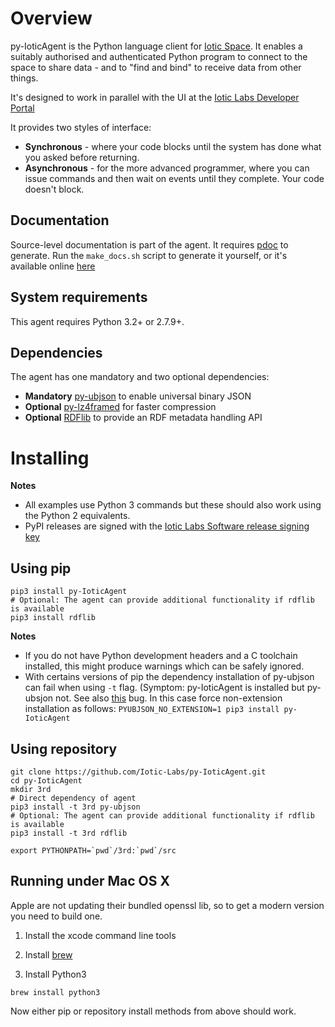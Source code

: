 # Overview
py-IoticAgent is the Python language client for  [Iotic Space](https://iotic-labs.com/whatisit/concept/).  It enables a suitably authorised and authenticated Python program to connect to the space to share data - and to "find and bind" to receive data from other things.

It's designed to work in parallel with the UI at the [Iotic Labs Developer Portal](https://developer.iotic-labs.com/)

It provides two styles of interface:

- **Synchronous** - where your code blocks until the system has done what you asked before returning.
- **Asynchronous** - for the more advanced programmer, where you can issue commands and then wait on events until they complete.  Your code doesn't block.

## Documentation
Source-level documentation is part of the agent.  It requires [pdoc](https://pypi.python.org/pypi/pdoc) to generate.  Run the `make_docs.sh` script to generate it yourself, or it's available online [here](http://pythonhosted.org/py-IoticAgent/)

## System requirements
This agent requires Python 3.2+ or 2.7.9+.

## Dependencies
The agent has one mandatory and two optional dependencies:

- **Mandatory** [py-ubjson](https://pypi.python.org/pypi/py-ubjson) to enable universal binary JSON
- **Optional** [py-lz4framed](https://pypi.python.org/pypi/py-lz4framed) for faster compression
- **Optional** [RDFlib](https://pypi.python.org/pypi/rdflib) to provide an RDF metadata handling API


# Installing
**Notes**

- All examples use Python 3 commands but these should also work using the Python 2 equivalents.
- PyPI releases are signed with the [Iotic Labs Software release signing key](https://iotic-labs.com/iotic-labs.com.asc)

## Using pip
```shell
pip3 install py-IoticAgent
# Optional: The agent can provide additional functionality if rdflib is available
pip3 install rdflib
```
**Notes**

- If you do not have Python development headers and a C toolchain installed, this might produce warnings which can be safely ignored.
- With certains versions of pip the dependency installation of py-ubjson can fail when using `-t` flag. (Symptom: py-IoticAgent is installed but py-ubsjon not. See also [this](https://github.com/pypa/pip/issues/3056) bug. In this case force non-extension installation as follows: `PYUBJSON_NO_EXTENSION=1 pip3 install py-IoticAgent`

## Using repository
```shell
git clone https://github.com/Iotic-Labs/py-IoticAgent.git
cd py-IoticAgent
mkdir 3rd
# Direct dependency of agent
pip3 install -t 3rd py-ubjson
# Optional: The agent can provide additional functionality if rdflib is available
pip3 install -t 3rd rdflib

export PYTHONPATH=`pwd`/3rd:`pwd`/src
```

## Running under Mac OS X
Apple are not updating their bundled openssl lib, so to get a modern version you need to build one.

1. Install the xcode command line tools

2. Install [brew](http://brew.sh/)

3. Install Python3
  ```
brew install python3
```

Now either pip or repository install methods from above should work.
